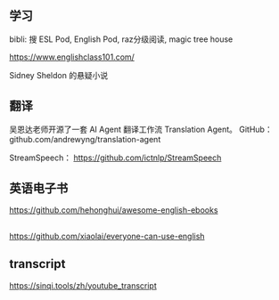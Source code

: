 ## 学习
bibli:  搜 ESL Pod, English Pod, raz分级阅读, magic tree house

https://www.englishclass101.com/

Sidney Sheldon 的悬疑小说


## 翻译
吴恩达老师开源了一套 AI Agent 翻译工作流 Translation Agent。
GitHub：github.com/andrewyng/translation-agent

StreamSpeech： https://github.com/ictnlp/StreamSpeech

## 英语电子书
https://github.com/hehonghui/awesome-english-ebooks

##
https://github.com/xiaolai/everyone-can-use-english




## transcript
https://sinqi.tools/zh/youtube_transcript

